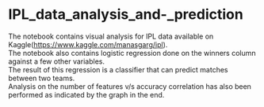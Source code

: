 # IPL_data_analysis_and-_prediction
The notebook contains visual analysis for IPL data available on Kaggle(https://www.kaggle.com/manasgarg/ipl).<br/>
The notebook also contains logistic regression done on the winners column against a few other variables.<br/>
The result of this regression is a classifier that can predict matches between two teams.<br/>
Analysis on the number of features v/s accuracy correlation has also been performed as indicated by the graph in the end.
